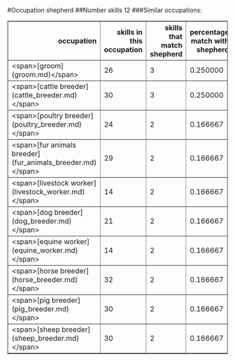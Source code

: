 #Occupation shepherd
##Number skills 12
###Similar occupations:
<table border="1" class="dataframe">
  <thead>
    <tr style="text-align: right;">
      <th>occupation</th>
      <th>skills in this occupation</th>
      <th>skills that match shepherd</th>
      <th>percentage match with shepherd</th>
      <th>skills not in shepherd</th>
    </tr>
  </thead>
  <tbody>
    <tr>
      <td>&lt;span&gt;[groom](groom.md)&lt;/span&gt;</td>
      <td>26</td>
      <td>3</td>
      <td>0.250000</td>
      <td>23</td>
    </tr>
    <tr>
      <td>&lt;span&gt;[cattle breeder](cattle_breeder.md)&lt;/span&gt;</td>
      <td>30</td>
      <td>3</td>
      <td>0.250000</td>
      <td>27</td>
    </tr>
    <tr>
      <td>&lt;span&gt;[poultry breeder](poultry_breeder.md)&lt;/span&gt;</td>
      <td>24</td>
      <td>2</td>
      <td>0.166667</td>
      <td>22</td>
    </tr>
    <tr>
      <td>&lt;span&gt;[fur animals breeder](fur_animals_breeder.md)&lt;/span&gt;</td>
      <td>29</td>
      <td>2</td>
      <td>0.166667</td>
      <td>27</td>
    </tr>
    <tr>
      <td>&lt;span&gt;[livestock worker](livestock_worker.md)&lt;/span&gt;</td>
      <td>14</td>
      <td>2</td>
      <td>0.166667</td>
      <td>12</td>
    </tr>
    <tr>
      <td>&lt;span&gt;[dog breeder](dog_breeder.md)&lt;/span&gt;</td>
      <td>21</td>
      <td>2</td>
      <td>0.166667</td>
      <td>19</td>
    </tr>
    <tr>
      <td>&lt;span&gt;[equine worker](equine_worker.md)&lt;/span&gt;</td>
      <td>14</td>
      <td>2</td>
      <td>0.166667</td>
      <td>12</td>
    </tr>
    <tr>
      <td>&lt;span&gt;[horse breeder](horse_breeder.md)&lt;/span&gt;</td>
      <td>32</td>
      <td>2</td>
      <td>0.166667</td>
      <td>30</td>
    </tr>
    <tr>
      <td>&lt;span&gt;[pig breeder](pig_breeder.md)&lt;/span&gt;</td>
      <td>30</td>
      <td>2</td>
      <td>0.166667</td>
      <td>28</td>
    </tr>
    <tr>
      <td>&lt;span&gt;[sheep breeder](sheep_breeder.md)&lt;/span&gt;</td>
      <td>30</td>
      <td>2</td>
      <td>0.166667</td>
      <td>28</td>
    </tr>
  </tbody>
</table>

